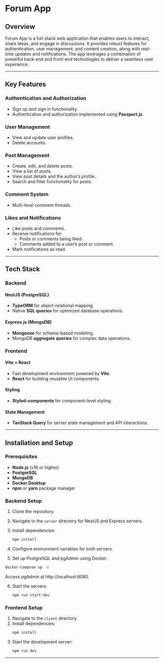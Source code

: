 # Forum App

## Overview

Forum App is a full-stack web application that enables users to interact, share ideas, and engage in discussions. It provides robust features for authentication, user management, and content creation, along with real-time updates and notifications. The app leverages a combination of powerful back-end and front-end technologies to deliver a seamless user experience.

---

## Key Features

### Authentication and Authorization

- Sign up and sign in functionality.
- Authentication and authorization implemented using **Passport.js**.

### User Management

- View and update user profiles.
- Delete accounts.

### Post Management

- Create, edit, and delete posts.
- View a list of posts.
- View post details and the author’s profile.
- Search and filter functionality for posts.

### Comment System

- Multi-level comment threads.

### Likes and Notifications

- Like posts and comments.
- Receive notifications for:
  - Posts or comments being liked.
  - Comments added to a user’s post or comment.
- Mark notifications as read.

---

## Tech Stack

### Backend

#### **NestJS** (PostgreSQL)

- **TypeORM** for object-relational mapping.
- Native **SQL queries** for optimized database operations.

#### **Express.js** (MongoDB)

- **Mongoose** for schema-based modeling.
- MongoDB **aggregate queries** for complex data operations.

### Frontend

#### **Vite + React**

- Fast development environment powered by **Vite**.
- **React** for building reusable UI components.

#### Styling

- **Styled-components** for component-level styling.

#### State Management

- **TanStack Query** for server state management and API interactions.

---

## Installation and Setup

### Prerequisites

- **Node.js** (v16 or higher)
- **PostgreSQL**
- **MongoDB**
- **Docker Desktop**
- **npm** or **yarn** package manager

### Backend Setup

1. Clone the repository.
2. Navigate to the `server` directory for NestJS and Express servers.
3. Install dependencies:
   ```bash
   npm install
   ```
4. Configure environment variables for both servers.

5. Set up PostgreSQL and pgAdmin using Docker.

```bash
docker-compose up -d
```

Access pgAdmin at http://localhost:8080.

6. Start the servers:
   ```bash
   npm run start:dev
   ```

### Frontend Setup

1. Navigate to the `client` directory.
2. Install dependencies:
   ```bash
   npm install
   ```
3. Start the development server:
   ```bash
   npm run dev
   ```

---
